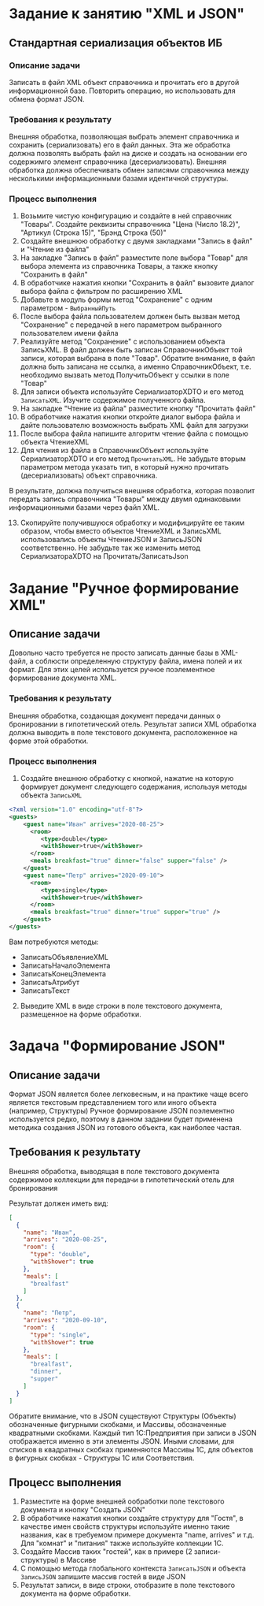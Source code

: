 # Задание к занятию "XML и JSON"

## Стандартная сериализация объектов ИБ

### Описание задачи

Записать в файл XML объект справочника и прочитать его в другой информационной базе.
Повторить операцию, но использовать для обмена формат JSON.

### Требования к результату

Внешняя обработка, позволяющая выбрать элемент справочника и сохранить (сериализовать) его в файл данных. Эта же обработка должна позволять выбрать файл на диске и создать на основании его содержимго элемент справочника (десериализовать). Внешняя обработка должна обеспечивать обмен записями справочника между несколькими информационными базами идентичной структуры.

### Процесс выполнения

1. Возьмите чистую конфигурацию и создайте в ней справочник "Товары". Создайте реквизиты справочника "Цена (Число 18.2)", "Артикул (Строка 15)", "Брэнд Строка (50)"
2. Создайте внешнюю обработку с двумя закладками "Запись в файл" и "Чтение из файла"
3. На закладке "Запись в файл" разместите поле выбора "Товар" для выбора элемента из справочника Товары, а также кнопку "Сохранить в файл"
4. В обработчике нажатия кнопки "Сохранить в файл" вызовите диалог выбора файла с фильтром по расширению XML
5. Добавьте в модуль формы метод "Сохранение" с одним параметром - `ВыбранныйПуть`
6. После выбора файла пользователем должен быть вызван метод "Сохранение" с передачей в него параметром выбранного пользователем имени файла
7. Реализуйте метод "Сохранение" с использованием объекта ЗаписьXML. В файл должен быть записан СправочникОбъект той записи, которая выбрана в поле "Товар". Обратите внимание, в файл должна быть записана не ссылка, а именно СправочникОбъект, т.е. необходимо вызвать метод ПолучитьОбъект у ссылки в поле "Товар"
8. Для записи объекта используйте СериализаторXDTO и его метод `ЗаписатьXML`. Изучите содержимое полученного файла.
9. На закладке "Чтение из файла" разместите кнопку "Прочитать файл"
10. В обработчике нажатия кнопки откройте диалог выбора файла и дайте пользователю возможность выбрать XML файл для загрузки
11. После выбора файла напишите алгоритм чтение файла с помощью объекта ЧтениеXML
12. Для чтения из файла в СправочникОбъект используйте СериализаторXDTO и его метод `ПрочитатьXML`. Не забудьте вторым параметром метода указать тип, в который нужно прочитать (десериализовать) объект справочника.

В результате, должна получиться внешняя обработка, которая позволит передать запись справочника "Товары" между двумя одинаковыми информационными базами через файл XML.

13. Скопируйте получившуюся обработку и модифицируйте ее таким образом, чтобы вместо объектов ЧтениеXML и ЗаписьXML использовались объекты ЧтениеJSON и ЗаписьJSON соответственно. Не забудьте так же изменить метод СериализатораXDTO на Прочитать/ЗаписатьJson

# Задание "Ручное формирование XML"

## Описание задачи

Довольно часто требуется не просто записать данные базы в XML-файл, а соблюсти определенную структуру файла, имена полей и их формат. Для этих целей используется ручное поэлементное формирование документа XML.

### Требования к результату

Внешняя обработка, создающая документ передачи данных о бронировании в гипотетический отель.
Результат записи XML обработка должна выводить в поле текстового документа, расположенное на форме этой обработки.

### Процесс выполнения 

1. Создайте внешнюю обработку с кнопкой, нажатие на которую формирует документ следующего содержания, используя методы объекта `ЗаписьXML`

```xml
<?xml version="1.0" encoding="utf-8"?>
<guests>
    <guest name="Иван" arrives="2020-08-25">
      <room>
         <type>double</type>
         <withShower>true</withShower>
      </room>
      <meals breakfast="true" dinner="false" supper="false" />
    </guest>
    <guest name="Петр" arrives="2020-09-10">
      <room>
         <type>single</type>
         <withShower>true</withShower>
      </room>
      <meals breakfast="true" dinner="true" supper="true" />
    </guest>
</guests>
```

Вам потребуются методы:

* ЗаписатьОбъявлениеXML
* ЗаписатьНачалоЭлемента
* ЗаписатьКонецЭлемента
* ЗаписатьАтрибут
* ЗаписатьТекст

2. Выведите XML в виде строки в поле текстового документа, размещенное на форме обработки.

# Задача "Формирование JSON"

## Описание задачи

Формат JSON является более легковесным, и на практике чаще всего является текстовым представлением того или иного объекта (например, Структуры)
Ручное формирование JSON поэлементно используется редко, поэтому в данном задании будет применена методика создания JSON из готового объекта, как наиболее частая.

## Требования к результату

Внешняя обработка, выводящая в поле текстового документа содержимое коллекции для передачи в гипотетический отель для бронирования

Результат должен иметь вид:

```json
[
  {
    "name": "Иван",
    "arrives": "2020-08-25",
    "room": {
      "type": "double",
      "withShower": true
    },
    "meals": [
      "brealfast"
    ]
  },
  {
    "name": "Петр",
    "arrives": "2020-09-10",
    "room": {
      "type": "single",
      "withShower": true
    },
    "meals": [
      "brealfast",
      "dinner",
      "supper"
    ]
  }
]
```

Обратите внимание, что в JSON существуют Структуры (Объекты) обозначенные фигурными скобками, и Массивы, обозначенные квадратными скобками. Каждый тип 1С:Предприятия при записи в JSON отображается именно в эти элементы JSON. Иными словами, для списков в квадратных скобках применяются Массивы 1С, для объектов в фигурных скобках - Структуры 1С или Соответствия.

## Процесс выполнения

1. Разместите на форме внешней ообработки поле текстового документа и кнопку "Создать JSON"
2. В обработчике нажатия кнопки создайте структуру для "Гостя", в качестве имен свойств структуры используйте именно такие названия, как в требуемом примере документа "name, arrives" и т.д. Для "комнат" и "питания" также используйте коллекции 1С.
3. Создайте Массив таких "гостей", как в примере (2 записи-структуры) в Массиве
4. С помощью метода глобального контекста `ЗаписатьJSON` и объекта `ЗаписьJSON` запишите массив гостей в виде JSON
5. Результат записи, в виде строки, отобразите в поле текстового документа на форме обработки.
